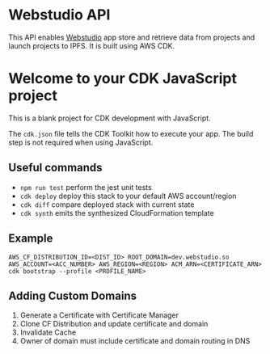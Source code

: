  # Webstudio API
This API enables [Webstudio](https://webstudio.so) app store and retrieve data from projects and launch projects to IPFS. It is built using AWS CDK.

# Welcome to your CDK JavaScript project

This is a blank project for CDK development with JavaScript.

The `cdk.json` file tells the CDK Toolkit how to execute your app. The build step is not required when using JavaScript.

## Useful commands

* `npm run test`         perform the jest unit tests
* `cdk deploy`           deploy this stack to your default AWS account/region
* `cdk diff`             compare deployed stack with current state
* `cdk synth`            emits the synthesized CloudFormation template

## Example

```
AWS_CF_DISTRIBUTION_ID=<DIST_ID> ROOT_DOMAIN=dev.webstudio.so AWS_ACCOUNT=<ACC_NUMBER> AWS_REGION=<REGION> ACM_ARN=<CERTIFICATE_ARN> cdk bootstrap --profile <PROFILE_NAME>
```

## Adding Custom Domains

1. Generate a Certificate with Certificate Manager
2. Clone CF Distribution and update certificate and domain
3. Invalidate Cache
4. Owner of domain must include certificate and domain routing in DNS


